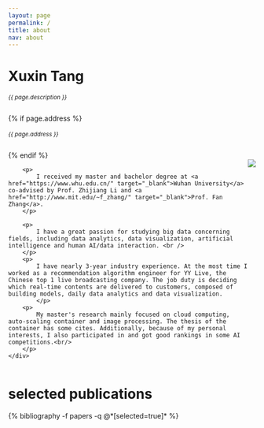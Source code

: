 ```yaml
---
layout: page
permalink: /
title: about
nav: about
---
```


<div class="col p-0 pt-4 pb-4">
  <h1 class="pb-3 title text-left font-weight-bold">Xuxin Tang</h1>
  <h6 class="m-0 mb-2" style="font-size: 0.83em;">{{ page.description }}</h6>
  {% if page.address %}
      <h6 class="m-0 mb-2" style="font-size: 0.83em;">{{ page.address }}</h6>
  {% endif %}
</div>

<!-- Introduction -->

<div style="display: flex; flex-wrap: wrap;">
    <div class="text-justify p-0">
        <div class="col-xs-12 col-sm-6 p-0 pt-2 pb-sm-2 pb-4 pl-sm-4 text-center" style="float: right;">
          <img class="profile-img img-responsive" src="{{ 'prof_pic.jpg' | prepend: '/assets/img/' | prepend: site.baseurl | prepend: site.url }}">
        </div>

        <p>
            I received my master and bachelor degree at <a href="https://www.whu.edu.cn/" target="_blank">Wuhan University</a> co-advised by Prof. Zhijiang Li and <a href="http://www.mit.edu/~f_zhang/" target="_blank">Prof. Fan Zhang</a>. 
        </p>
        
        <p>
            I have a great passion for studying big data concerning fields, including data analytics, data visualization, artificial intelligence and human AI/data interaction. <br />
        </p>
        <p>
            I have nearly 3-year industry experience. At the most time I worked as a recommendation algorithm engineer for YY Live, the Chinese top 1 live broadcasting company. The job duty is deciding which real-time contents are delivered to customers, composed of building models, daily data analytics and data visualization.
            </p>
        <p>
            My master's research mainly focused on cloud computing, auto-scaling container and image processing. The thesis of the container has some cites. Additionally, because of my personal interests, I also participated in and got good rankings in some AI competitions.<br/>
        </p>
    </div>
</div>

<!-- Selected publications -->
<div class="news mt-3 p-0">
  <h1 class="title mb-4 p-0">selected publications</h1>
  {% bibliography -f papers -q @*[selected=true]* %}
</div>

